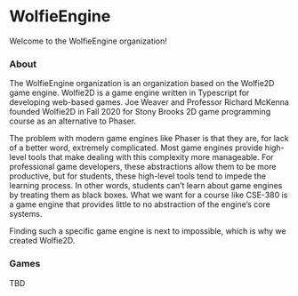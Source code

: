 # WolfieEngine
Welcome to the WolfieEngine organization! 

### About
The WolfieEngine organization is an organization based on the Wolfie2D game engine. Wolfie2D is a game engine written in Typescript for developing web-based games. Joe Weaver and Professor Richard McKenna founded Wolfie2D in Fall 2020 for Stony Brooks 2D game programming course as an alternative to Phaser. 

The problem with modern game engines like Phaser is that they are, for lack of a better word, extremely complicated. Most game engines provide high-level tools that make dealing with this complexity more manageable. For professional game developers, these abstractions allow them to be more productive, but for students, these high-level tools tend to impede the learning process. In other words, students can’t learn about game engines by treating them as black boxes. What we want for a course like CSE-380 is a game engine that provides little to no abstraction of the engine’s core systems. 

Finding such a specific game engine is next to impossible, which is why we created Wolfie2D.

### Games
TBD






